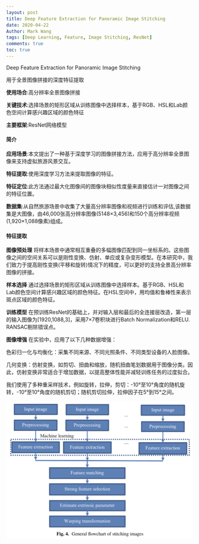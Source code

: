 ```yaml
---
layout: post
title: Deep Feature Extraction for Panoramic Image Stitching
date: 2020-04-22
Author: Mark Wang
tags: [Deep Learning, Feature, Image Stitching, ResNet]
comments: true
toc: true
---
```


Deep Feature Extraction for Panoramic Image Stitching

用于全景图像拼接的深度特征提取  

__使用场合__:高分辨率全景图像拼接

__关键技术__:选择场景的矩形区域从训练图像中选择样本，基于RGB、HSL和Lab颜色空间计算感兴趣区域的颜色特征

__主要框架__:ResNet网络模型

#### 简介

__应用场景__:本文提出了一种基于深度学习的图像拼接方法，应用于高分辨率全景图像来支持虚拟旅游风景交互。

__特征提取__:使用深度学习方法来提取图像的特征。

__特征定位__:此方法通过最大化图像间的图像块相似性度量来直接估计一对图像之间的特征位置。

__数据集__:从自然旅游场景中收集了大量高分辨率图像和视频进行训练和评估,该数据集是大图像，由46,000张高分辨率图像(5148×3,456)和150个高分辨率视频(1,920×1,088像素)组成。

#### 特征提取

__图像预处理__ 将样本场景中通常相互重叠的多幅图像匹配到同一坐标系的。这些图像之间的空间关系可以是刚性变换、仿射、单应或复杂变形模型。在本研究中，我们致力于提高刚性变换(平移和旋转)情况下的精度，可以更好的支持全景高分辨率图像的拼接。

__样本选择__ 通过选择场景的矩形区域从训练图像中选择样本。基于RGB、HSL和Lab颜色空间计算感兴趣区域的颜色特征。在HSL空间中，用均值和鲁棒性来表示斑点区域的颜色特征。

__训练模型__ 在预训练ResNet的基础上，并对输入层和最后的全连接层改造，第一层的输入图像为[1920,1088,3]，采用7×7卷积块进行Batch Normalization和RELU. RANSAC剔除错误点。

__图像增强__  在实验中，应用了以下几种数据增强：

色彩归一化与均衡化：采集不同来源、不同光照条件、不同类型设备的人脸图像。

几何变换：仿射变换，如剪切、扭曲和缩放，随机扭曲笔划数据用于图像分类。因此，仿射变换非常适合于增加数据，以提高整体性能并减轻训练任务的过度拟合。

我们使用了多种重采样技术，例如旋转，拉伸，剪切：-10°至10°角度的随机旋转，-10°至10°角度的随机剪切；随机剪切拉伸，拉伸因子在5°到15°之间。

![image-20200424013203285](https://github.com/416215983/MarkWang/blob/master/_posts//images/image-20200424013203285.png)
